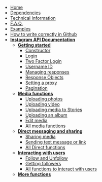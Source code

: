 * [Home](https://github.com/mgp25/Instagram-API/wiki)
* [Dependencies](https://github.com/mgp25/Instagram-API/wiki/Dependencies)
* [Technical Information](https://github.com/mgp25/Instagram-API/wiki/Technical-information)
* [F.A.Q.](https://github.com/mgp25/Instagram-API/wiki/FAQ)
* [Examples](https://github.com/mgp25/Instagram-API/tree/master/examples)
* [How to write correctly in Github](https://github.com/mgp25/Instagram-API/wiki/How-to-write-correctly-in-Github)
* **[Instagram API Documentation]()**
  * **[Getting started]()**
    * [Constructor](#constructor)
    * [Login](#login)
    * [Two Factor Login](#two-factor-login)
    * [Username ID](#username-id)
    * [Managing responses](#managing-responses)
    * [Response Objects](#response-objects)
    * [Setting a proxy](#setting-a-proxy)
    * [Pagination](#pagination)
  * **[Media functions](#media-functions)**
    * [Uploading photos](#uploading-photos)
    * [Uploading video](#uploading-video)
    * [Uploading media to Stories](#uploading-media-to-stories)
    * [Uploading an album](#uploading-an-album)
    * [Edit media](#edit-media)
    * [All media functions](#all-media-functions)
  * **[Direct messaging and sharing](#direct-messaging-and-sharing)**
	* [Sharing media](#sharing-media)
	* [Sending text message or link](#sending-text-message-or-link)
	* [All Direct functions](#all-direct-functions)
  * **[Interacting with users](#interacting-with-users)**
	* [Follow and Unfollow](#follow-and-unfollow)
	* [Getting followers](#getting-followers)
	* [All functions to interact with users](#all-functions-to-interact-with-users)
  * **[More functions](#more-functions)** 